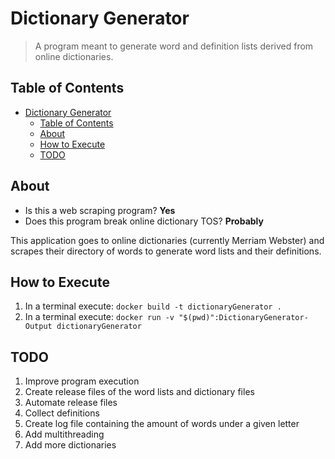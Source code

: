 # Dictionary Generator

> A program meant to generate word and definition lists derived from online dictionaries.

## Table of Contents

- [Dictionary Generator](#dictionary-generator)
  - [Table of Contents](#table-of-contents)
  - [About](#about)
  - [How to Execute](#how-to-execute)
  - [TODO](#todo)

## About

- Is this a web scraping program? **Yes**
- Does this program break online dictionary TOS? **Probably**

This application goes to online dictionaries (currently Merriam Webster) and scrapes their directory of words to generate word lists and their definitions.

## How to Execute

1. In a terminal execute: `docker build -t dictionaryGenerator .`
2. In a terminal execute: `docker run -v "$(pwd)":DictionaryGenerator-Output dictionaryGenerator`

## TODO

1. Improve program execution
2. Create release files of the word lists and dictionary files
3. Automate release files
4. Collect definitions
5. Create log file containing the amount of words under a given letter
6. Add multithreading
7. Add more dictionaries

